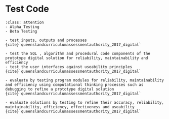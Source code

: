 # Test Code

```{admonition} Tools use:
:class: attention 
- Alpha Testing
- Beta Testing
```

```{admonition} Unit 1 subject matter covered:
- test inputs, outputs and processes
{cite}`queenslandcurriculumassessmentauthority_2017_digital`
```

```{admonition} Unit 2 subject matter covered:
- test the SQL , algorithm and procedural code components of the prototype digital solution for reliability, maintainability and efficiency
- test the user interfaces against useability principles
{cite}`queenslandcurriculumassessmentauthority_2017_digital`
```

```{admonition} Unit 3 subject matter covered:
- evaluate by testing program modules for reliability, maintainability and efficiency using computational thinking processes such as debugging to refine a prototype digital solution
{cite}`queenslandcurriculumassessmentauthority_2017_digital`
```

```{admonition} Unit 4 subject matter covered:
- evaluate solutions by testing to refine their accuracy, reliability, maintainability, efficiency, effectiveness and useability
{cite}`queenslandcurriculumassessmentauthority_2017_digital`
```